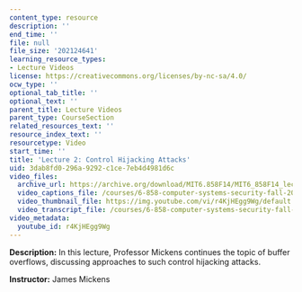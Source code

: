 ```yaml
---
content_type: resource
description: ''
end_time: ''
file: null
file_size: '202124641'
learning_resource_types:
- Lecture Videos
license: https://creativecommons.org/licenses/by-nc-sa/4.0/
ocw_type: ''
optional_tab_title: ''
optional_text: ''
parent_title: Lecture Videos
parent_type: CourseSection
related_resources_text: ''
resource_index_text: ''
resourcetype: Video
start_time: ''
title: 'Lecture 2: Control Hijacking Attacks'
uid: 3dab8fd0-296a-9292-c1ce-7eb4d4981d6c
video_files:
  archive_url: https://archive.org/download/MIT6.858F14/MIT6_858F14_lec02_300k.mp4
  video_captions_file: /courses/6-858-computer-systems-security-fall-2014/f4819a619eac5e9889fa43c8aaced3d1_r4KjHEgg9Wg.vtt
  video_thumbnail_file: https://img.youtube.com/vi/r4KjHEgg9Wg/default.jpg
  video_transcript_file: /courses/6-858-computer-systems-security-fall-2014/5493a7ef5693dac952d73f47d5802da2_r4KjHEgg9Wg.pdf
video_metadata:
  youtube_id: r4KjHEgg9Wg
---
```


**Description:** In this lecture, Professor Mickens continues the topic of buffer overflows, discussing approaches to such control hijacking attacks.

**Instructor:** James Mickens

